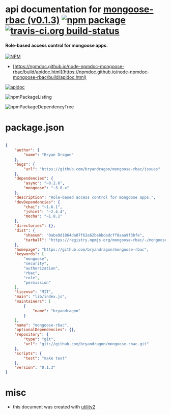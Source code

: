 # api documentation for  [mongoose-rbac (v0.1.3)](https://github.com/bryandragon/mongoose-rbac)  [![npm package](https://img.shields.io/npm/v/npmdoc-mongoose-rbac.svg?style=flat-square)](https://www.npmjs.org/package/npmdoc-mongoose-rbac) [![travis-ci.org build-status](https://api.travis-ci.org/npmdoc/node-npmdoc-mongoose-rbac.svg)](https://travis-ci.org/npmdoc/node-npmdoc-mongoose-rbac)
#### Role-based access control for mongoose apps.

[![NPM](https://nodei.co/npm/mongoose-rbac.png?downloads=true&downloadRank=true&stars=true)](https://www.npmjs.com/package/mongoose-rbac)

- [https://npmdoc.github.io/node-npmdoc-mongoose-rbac/build/apidoc.html](https://npmdoc.github.io/node-npmdoc-mongoose-rbac/build/apidoc.html)

[![apidoc](https://npmdoc.github.io/node-npmdoc-mongoose-rbac/build/screenCapture.buildCi.browser.%252Ftmp%252Fbuild%252Fapidoc.html.png)](https://npmdoc.github.io/node-npmdoc-mongoose-rbac/build/apidoc.html)

![npmPackageListing](https://npmdoc.github.io/node-npmdoc-mongoose-rbac/build/screenCapture.npmPackageListing.svg)

![npmPackageDependencyTree](https://npmdoc.github.io/node-npmdoc-mongoose-rbac/build/screenCapture.npmPackageDependencyTree.svg)



# package.json

```json

{
    "author": {
        "name": "Bryan Dragon"
    },
    "bugs": {
        "url": "https://github.com/bryandragon/mongoose-rbac/issues"
    },
    "dependencies": {
        "async": "~0.2.6",
        "mongoose": "~3.8.x"
    },
    "description": "Role-based access control for mongoose apps.",
    "devDependencies": {
        "chai": "~1.6.1",
        "jshint": "~2.4.4",
        "mocha": "~1.8.1"
    },
    "directories": {},
    "dist": {
        "shasum": "0aba9d1864da07f62e62bebbdadcff8aaa9f3bfe",
        "tarball": "https://registry.npmjs.org/mongoose-rbac/-/mongoose-rbac-0.1.3.tgz"
    },
    "homepage": "https://github.com/bryandragon/mongoose-rbac",
    "keywords": [
        "mongoose",
        "security",
        "authorization",
        "rbac",
        "role",
        "permission"
    ],
    "license": "MIT",
    "main": "lib/index.js",
    "maintainers": [
        {
            "name": "bryandragon"
        }
    ],
    "name": "mongoose-rbac",
    "optionalDependencies": {},
    "repository": {
        "type": "git",
        "url": "git://github.com/bryandragon/mongoose-rbac.git"
    },
    "scripts": {
        "test": "make test"
    },
    "version": "0.1.3"
}
```



# misc
- this document was created with [utility2](https://github.com/kaizhu256/node-utility2)
